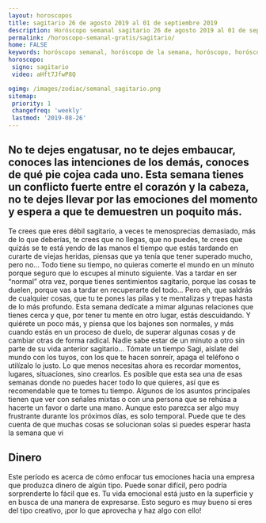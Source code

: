 ```yaml
---
layout: horoscopos
title: sagitario 26 de agosto 2019 al 01 de septiembre 2019 
description: Horóscopo semanal sagitario 26 de agosto 2019 al 01 de septiembre 2019. No te dejes engatusar, no te dejes embaucar, conoces las intenciones de los demás, conoces de qué pie cojea cada uno. Esta semana tienes un conflicto fuerte entre el corazón y la cabeza, no te dejes llevar por las emociones del momento y espera a que te demuestren un poquito más.
permalink: /horoscopo-semanal-gratis/sagitario/
home: FALSE
keywords: horóscopo semanal, horóscopo de la semana, horóscopo, horóscopo gratis,horóscopos, horóscopo esperanza gracia, horoscopos sagitario la semana, horóscopos gratis, Tarot, Astrologia, Zodíaco, sagitario, horoscopo gratis, semanal
horoscopo:
 signo: sagitario
 video: aHft7JfwP8Q

ogimg: /images/zodiac/semanal_sagitario.png
sitemap:
 priority: 1
 changefreq: 'weekly'
 lastmod: '2019-08-26'
---
```




## No te dejes engatusar, no te dejes embaucar, conoces las intenciones de los demás, conoces de qué pie cojea cada uno. Esta semana tienes un conflicto fuerte entre el corazón y la cabeza, no te dejes llevar por las emociones del momento y espera a que te demuestren un poquito más.

Te crees que eres débil sagitario, a veces te menosprecias demasiado, más de lo que deberías, te crees que no llegas, que no puedes, te crees que quizás se te está yendo de las manos el tiempo que estás tardando en curarte de viejas heridas, piensas que ya tenía que tener superado mucho, pero no… Todo tiene su tiempo, no quieras comerte el mundo en un minuto porque seguro que lo escupes al minuto siguiente. Vas a tardar en ser “normal” otra vez, porque tienes sentimientos sagitario, porque las cosas te duelen, porque vas a tardar en recuperarte del todo… Pero eh, que saldrás de cualquier cosas, que tu te pones las pilas y te mentalizas y trepas hasta de lo más profundo. Esta semana dedícate a mimar algunas relaciones que tienes cerca y que, por tener tu mente en otro lugar, estás descuidando. Y quiérete un poco más, y piensa que los bajones son normales, y más cuando estás en un proceso de duelo, de superar algunas cosas y de cambiar otras de forma radical. Nadie sabe estar de un minuto a otro sin parte de su vida anterior sagitario… Tómate un tiempo Sagi, aíslate del mundo con los tuyos, con los que te hacen sonreír, apaga el teléfono o utilízalo lo justo. Lo que menos necesitas ahora es recordar momentos, lugares, situaciones, sino crearlos.
Es posible que esta sea una de esas semanas donde no puedes hacer todo lo que quieres, así que es recomendable que te tomes tu tiempo. Algunos de los asuntos principales tienen que ver con señales mixtas o con una persona que se rehúsa a hacerte un favor o darte una mano. Aunque esto parezca ser algo muy frustrante durante los próximos días, es solo temporal. Puede que te des cuenta de que muchas cosas se solucionan solas si puedes esperar hasta la semana que vi

## Dinero

Este período es acerca de cómo enfocar tus emociones hacia una empresa que produzca dinero de algún tipo. Puede sonar difícil, pero podría sorprenderte lo fácil que es. Tu vida emocional está justo en la superficie y en busca de una manera de expresarse. Esto seguro es muy bueno si eres del tipo creativo, ¡por lo que aprovecha y haz algo con ello!